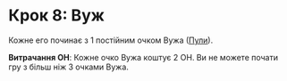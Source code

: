# Крок 8: Вуж

Кожне его починає з 1 постійним очком Вужа ([Пули](../03/05-pools.md)).

**Витрачання ОН**: Кожне очко Вужа коштує 2&nbsp;ОН. Ви не можете почати гру з більш ніж 3 очками Вужа.
